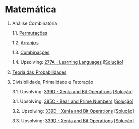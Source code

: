 # Matemática

1. Análise Combinatória

   1.1. [Permutações](algoritmos/dsu_tradicional.cpp)

   1.2. [Arranjos](algoritmos/dsu_otimizado.cpp)

   1.3. [Combinações](algoritmos/dsu_otimizado.cpp)
   
   1.4. Upsolving: [277A - Learning Languages](https://codeforces.com/problemset/problem/277/A) [[Solução](upsolving/cf_277a_learning_languages.cpp)] 


2. [Teoria das Probabilidades](algoritmos/fenwick_tree.cpp)


3. Divisibilidade, Primalidade e Fatoração

   3.1. Upsolving: [339D - Xenia and Bit Operations](https://codeforces.com/problemset/problem/339/D) [[Solução](upsolving/cf_339d_xenia_bits.cpp)]

   3.1. Upsolving: [385C - Bear and Prime Numbers](https://codeforces.com/problemset/problem/385/C) [[Solução](upsolving/cf_385c_bear_prime_number.cpp)]
   
   3.2. Upsolving: [339D - Xenia and Bit Operations](https://codeforces.com/problemset/problem/339/D) [[Solução](upsolving/cf_339d_xenia_bits.cpp)]

   3.3. Upsolving: [339D - Xenia and Bit Operations](https://codeforces.com/problemset/problem/339/D) [[Solução](upsolving/cf_339d_xenia_bits.cpp)]
